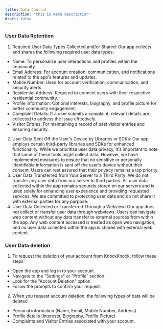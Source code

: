 ```yaml
---
title: Data Control
description: "this is meta description"
draft: false
---
```




### User Data Retention

1.	Required User Data Types Collected and/or Shared: Our app collects and shares the following required user data types:
*	Name: To personalize user interactions and profiles within the community.
*	Email Address: For account creation, communication, and notifications related to the app's features and updates.
*	Mobile Number: Used for account verification, communication, and security alerts.
*	Residential Address: Required to connect users with their respective residential community.
*	Profile Information: Optional interests, biography, and profile picture for better community engagement.
*	Complaint Details: If a user submits a complaint, relevant details are collected to address the issue effectively.
*	Visitor Entries: For maintaining a record of past visitor entries and ensuring security.
2.	User Data Sent Off the User's Device by Libraries or SDKs: Our app employs certain third-party libraries and SDKs for enhanced functionality. While we prioritize user data privacy, it's important to note that some of these tools might collect data. However, we have implemented measures to ensure that no sensitive or personally identifiable information is sent off the user's device without their consent. Users can rest assured that their privacy remains a top priority.
3.	User Data Transferred from Your Server to a Third Party: We do not transfer any user data from our server to third parties. All user data collected within the app remains securely stored on our servers and is used solely for enhancing user experience and providing requested services. We are committed to protecting user data and do not share it with external parties for any purpose.
4.	User Data Collected or Transferred Through a Webview: Our app does not collect or transfer user data through webviews. Users can navigate web content without any data transfer to external sources from within the app. Any web content accessed is treated as open web navigation, and no user data collected within the app is shared with external web content.



### User Data deletion 

1.	To request the deletion of your account from KnockKnock, follow these steps:
*	Open the app and log in to your account.
*	Navigate to the "Settings" or "Profile" section.
*	Look for the "Account Deletion" option.
*	Follow the prompts to confirm your request.



2.	When you request account deletion, the following types of data will be deleted:
*	Personal information (Name, Email, Mobile Number, Address)
*	Profile details (Interests, Biography, Profile Picture)
*	Complaints and Visitor Entries associated with your account.
